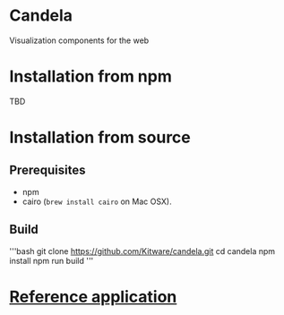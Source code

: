# Candela
Visualization components for the web

# Installation from npm

TBD

# Installation from source

## Prerequisites

* npm
* cairo (`brew install cairo` on Mac OSX).

## Build

'''bash
git clone https://github.com/Kitware/candela.git
cd candela
npm install
npm run build
'''

# [Reference application](https://github.com/Kitware/candela/blob/master/app/resonant-reference-app/README.md)

